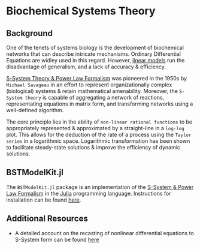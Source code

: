# Biochemical Systems Theory

## Background
One of the tenets of systems biology is the development of biochemical networks that can describe intricate mechanisms. Ordinary Differential Equations are widley used in this regard. However, [linear models](https://doi.org/10.1109/MCS.2009.932926) run the disadvantage of generalism, and a lack of accuracy \& efficiency.

[S-System Theory \& Power Law Formalism](https://doi.org/10.1016/0895-7177(88)90553-5) was pioneered in the 1950s by `Michael Savageau` in an effort to represent organizationally complex (biological) systems \& retain mathematical amenability. Moreover, the `S-System theory` is capable of aggregating a network of reactions, representating equations in matrix form, and transforming networks using a well-defined algorithm.

The core principle lies in the ability of `non-linear rational functions` to be appropriately represented \& approximated by a straight-line in a `log-log` plot. This allows for the deduction of the rate of a process using the `Taylor series` in a logarithmic space. Logarithmic transformation has been shown to facilitate steady-state solutions \& improve the efficiency of dynamic solutions.

## BSTModelKit.jl
The `BSTModelKit.jl` package is an implementation of the [S-System \& Power Law Formalism](https://doi.org/10.1016/0895-7177(88)90553-5) in the [Julia](https://julialang.org) programming language. Instructions for installation can be found [here](installation.md).

## Additional Resources
* A detailed account on the recasting of nonlinear differential equations to S-System form can be found [here](https://doi.org/10.1016/0025-5564(87)90035-6)